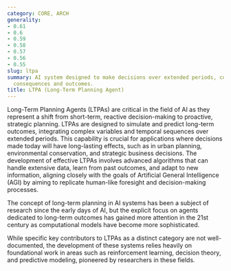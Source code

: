 ```yaml
---
category: CORE, ARCH
generality:
- 0.61
- 0.6
- 0.59
- 0.58
- 0.57
- 0.56
- 0.55
slug: ltpa
summary: AI system designed to make decisions over extended periods, considering future
  consequences and outcomes.
title: LTPA (Long-Term Planning Agent)
---
```


Long-Term Planning Agents (LTPAs) are critical in the field of AI as they represent a shift from short-term, reactive decision-making to proactive, strategic planning. LTPAs are designed to simulate and predict long-term outcomes, integrating complex variables and temporal sequences over extended periods. This capability is crucial for applications where decisions made today will have long-lasting effects, such as in urban planning, environmental conservation, and strategic business decisions. The development of effective LTPAs involves advanced algorithms that can handle extensive data, learn from past outcomes, and adapt to new information, aligning closely with the goals of Artificial General Intelligence (AGI) by aiming to replicate human-like foresight and decision-making processes.

The concept of long-term planning in AI systems has been a subject of research since the early days of AI, but the explicit focus on agents dedicated to long-term outcomes has gained more attention in the 21st century as computational models have become more sophisticated.

While specific key contributors to LTPAs as a distinct category are not well-documented, the development of these systems relies heavily on foundational work in areas such as reinforcement learning, decision theory, and predictive modeling, pioneered by researchers in these fields.